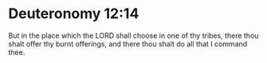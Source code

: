 # Deuteronomy 12:14

But in the place which the LORD shall choose in one of thy tribes, there thou shalt offer thy burnt offerings, and there thou shalt do all that I command thee.